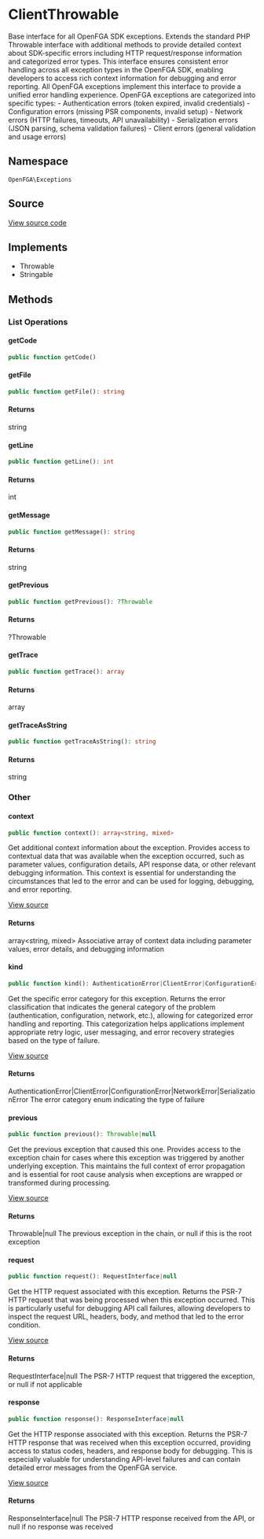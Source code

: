 # ClientThrowable

Base interface for all OpenFGA SDK exceptions. Extends the standard PHP Throwable interface with additional methods to provide detailed context about SDK-specific errors including HTTP request/response information and categorized error types. This interface ensures consistent error handling across all exception types in the OpenFGA SDK, enabling developers to access rich context information for debugging and error reporting. All OpenFGA exceptions implement this interface to provide a unified error handling experience. OpenFGA exceptions are categorized into specific types: - Authentication errors (token expired, invalid credentials) - Configuration errors (missing PSR components, invalid setup) - Network errors (HTTP failures, timeouts, API unavailability) - Serialization errors (JSON parsing, schema validation failures) - Client errors (general validation and usage errors)

## Namespace
`OpenFGA\Exceptions`

## Source
[View source code](https://github.com/evansims/openfga-php/blob/main/src/Exceptions/ClientThrowable.php)

## Implements
* Throwable
* Stringable




## Methods

                                                                                                                                                                        
### List Operations
#### getCode


```php
public function getCode()
```





#### getFile


```php
public function getFile(): string
```




#### Returns
string

#### getLine


```php
public function getLine(): int
```




#### Returns
int

#### getMessage


```php
public function getMessage(): string
```




#### Returns
string

#### getPrevious


```php
public function getPrevious(): ?Throwable
```




#### Returns
?Throwable

#### getTrace


```php
public function getTrace(): array
```




#### Returns
array

#### getTraceAsString


```php
public function getTraceAsString(): string
```




#### Returns
string

### Other
#### context


```php
public function context(): array<string, mixed>
```

Get additional context information about the exception. Provides access to contextual data that was available when the exception occurred, such as parameter values, configuration details, API response data, or other relevant debugging information. This context is essential for understanding the circumstances that led to the error and can be used for logging, debugging, and error reporting.

[View source](https://github.com/evansims/openfga-php/blob/main/src/Exceptions/ClientThrowable.php#L45)


#### Returns
array&lt;string, mixed&gt;
 Associative array of context data including parameter values, error details, and debugging information

#### kind


```php
public function kind(): AuthenticationError|ClientError|ConfigurationError|NetworkError|SerializationError
```

Get the specific error category for this exception. Returns the error classification that indicates the general category of the problem (authentication, configuration, network, etc.), allowing for categorized error handling and reporting. This categorization helps applications implement appropriate retry logic, user messaging, and error recovery strategies based on the type of failure.

[View source](https://github.com/evansims/openfga-php/blob/main/src/Exceptions/ClientThrowable.php#L58)


#### Returns
AuthenticationError&#124;ClientError&#124;ConfigurationError&#124;NetworkError&#124;SerializationError
 The error category enum indicating the type of failure

#### previous


```php
public function previous(): Throwable|null
```

Get the previous exception that caused this one. Provides access to the exception chain for cases where this exception was triggered by another underlying exception. This maintains the full context of error propagation and is essential for root cause analysis when exceptions are wrapped or transformed during processing.

[View source](https://github.com/evansims/openfga-php/blob/main/src/Exceptions/ClientThrowable.php#L70)


#### Returns
Throwable&#124;null
 The previous exception in the chain, or null if this is the root exception

#### request


```php
public function request(): RequestInterface|null
```

Get the HTTP request associated with this exception. Returns the PSR-7 HTTP request that was being processed when this exception occurred. This is particularly useful for debugging API call failures, allowing developers to inspect the request URL, headers, body, and method that led to the error condition.

[View source](https://github.com/evansims/openfga-php/blob/main/src/Exceptions/ClientThrowable.php#L82)


#### Returns
RequestInterface&#124;null
 The PSR-7 HTTP request that triggered the exception, or null if not applicable

#### response


```php
public function response(): ResponseInterface|null
```

Get the HTTP response associated with this exception. Returns the PSR-7 HTTP response that was received when this exception occurred, providing access to status codes, headers, and response body for debugging. This is especially valuable for understanding API-level failures and can contain detailed error messages from the OpenFGA service.

[View source](https://github.com/evansims/openfga-php/blob/main/src/Exceptions/ClientThrowable.php#L94)


#### Returns
ResponseInterface&#124;null
 The PSR-7 HTTP response received from the API, or null if no response was received


